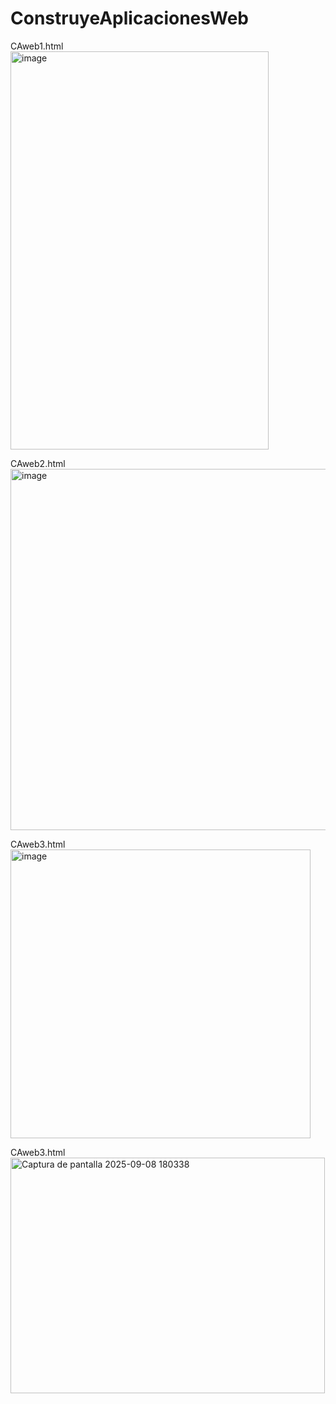 # ConstruyeAplicacionesWeb

CAweb1.html <br>
<img width="413" height="637" alt="image" src="https://github.com/user-attachments/assets/0b8f63bb-3c10-4fec-9d53-05ef4132f69e" />

CAweb2.html <br>
<img width="781" height="578" alt="image" src="https://github.com/user-attachments/assets/2f55a647-a675-4ce8-b1be-67a57f7e296e" />

CAweb3.html <br>
<img width="480" height="462" alt="image" src="https://github.com/user-attachments/assets/ce10abd1-4e3e-487c-867e-ab6e5ac995f7" />

CAweb3.html <br>
<img width="503" height="377" alt="Captura de pantalla 2025-09-08 180338" src="https://github.com/user-attachments/assets/360500b0-9260-4db9-88ea-0ab011c3f3aa" />
